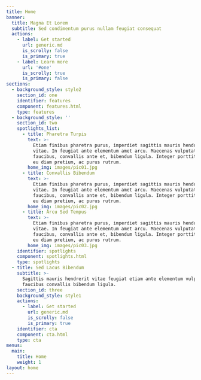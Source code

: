 ```yaml
---
title: Home
banner:
  title: Magna Et Lorem
  subtitle: Sed condimentum purus nullam feugiat consequat
  actions:
    - label: Get started
      url: generic.md
      is_scrolly: false
      is_primary: true
    - label: Learn more
      url: '#one'
      is_scrolly: true
      is_primary: false
sections:
  - background_style: style2
    section_id: one
    identifier: features
    component: features.html
    type: features
  - background_style: ''
    section_id: two
    spotlights_list:
      - title: Pharetra Turpis
        text: >-
          Etiam finibus pharetra purus, imperdiet sagittis mauris hendrerit
          vitae. In feugiat ante elementum amet arcu. Maecenas vulputate turpis
          faucibus, convallis ante et, bibendum ligula. Integer porttitor lacus
          eu diam pretium, ac purus rutrum.
        home_img: images/pic01.jpg
      - title: Convallis Bibendum
        text: >-
          Etiam finibus pharetra purus, imperdiet sagittis mauris hendrerit
          vitae. In feugiat ante elementum amet arcu. Maecenas vulputate turpis
          faucibus, convallis ante et, bibendum ligula. Integer porttitor lacus
          eu diam pretium, ac purus rutrum.
        home_img: images/pic02.jpg
      - title: Arcu Sed Tempus
        text: >-
          Etiam finibus pharetra purus, imperdiet sagittis mauris hendrerit
          vitae. In feugiat ante elementum amet arcu. Maecenas vulputate turpis
          faucibus, convallis ante et, bibendum ligula. Integer porttitor lacus
          eu diam pretium, ac purus rutrum.
        home_img: images/pic03.jpg
    identifier: spotlights
    component: spotlights.html
    type: spotlights
  - title: Sed Lacus Bibendum
    subtitle: >-
      Sagittis mauris hendrerit vitae feugiat etiam ante elementum vulputate
      faucibus convallis bibendum ligula.
    section_id: three
    background_style: style1
    actions:
      - label: Get started
        url: generic.md
        is_scrolly: false
        is_primary: true
    identifier: cta
    component: cta.html
    type: cta
menus:
  main:
    title: Home
    weight: 1
layout: home
---
```


